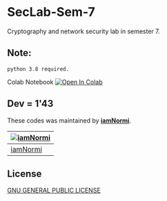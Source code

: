 # SecLab-Sem-7
 Cryptography and network security lab in semester 7.

## Note:
    python 3.8 required.

Colab Notebook [![Open In Colab](https://colab.research.google.com/assets/colab-badge.svg)](https://colab.research.google.com/drive/1sxyjYvLA3uJy3SXmaY6MnkDvkFm4y-mL#scrollTo=7Au3nEAbHIU_)

## Dev = 1'43
These codes was maintained by [**iamNormi**](https://github.com/iamNormi).

[![iamNormi](https://github.com/iamNormi.png?size=100)](https://github.com/iamNormi) |
--- |
[iamNormi](https://github.com/iamNormi) |

## License

[GNU GENERAL PUBLIC LICENSE](./LICENSE)
